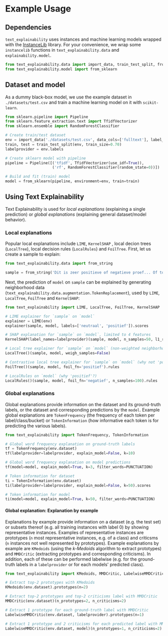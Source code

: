 # Example Usage

## Dependencies
`text_explainability` uses instances and machine learning models wrapped with the [InstanceLib](https://pypi.org/project/instancelib/) library. For your convenience, we wrap some `instancelib` functions in `text_explainability.data` and `explainability.model`.
```python
from text_explainability.data import import_data, train_test_split, from_string
from text_explainability.model import from_sklearn
```

## Dataset and model
As a dummy black-box model, we use the example dataset in `./datasets/test.csv` and train a machine learning model on it with `scikit-learn`.

```python
from sklearn.pipeline import Pipeline
from sklearn.feature_extraction.text import TfidfVectorizer
from sklearn.ensemble import RandomForestClassifier

# Create train/test dataset
env = import_data('./datasets/test.csv', data_cols=['fulltext'], label_cols=['label'])
train, test = train_test_split(env, train_size=0.70)
labelprovider = env.labels

# Create sklearn model with pipeline
pipeline = Pipeline([('tfidf', TfidfVectorizer(use_idf=True)),
                     ('rf', RandomForestClassifier(random_state=0))])

# Build and fit (train) model
model = from_sklearn(pipeline, environment=env, train=train)
```

## Using Text Explainability
Text Explainability is used for _local explanations_ (explaining a single prediction) or _global explanations_ (explaining general dataset/model behavior).

### Local explanations
Popular local explanations include `LIME`, `KernelSHAP` , local decion trees (`LocalTree`), local decision rules (`LocalRules`) and `FoilTree`. First, let us create a sample to explain:

```python
from text_explainability.data import from_string

sample = from_string('Dit is zeer positieve of negatieve proef... Of toch negatief?')
```

Next, the prediction of `model` on `sample` can be explained by generating neighborhood data (`text_explainability.data.augmentation.TokenReplacement`), used by `LIME`, `LocalTree`, `FoilTree` and `KernelSHAP`:

```python
from text_explainability import LIME, LocalTree, FoilTree, KernelSHAP

# LIME explainer for `sample` on `model`
explainer = LIME(env)
explainer(sample, model, labels=['neutraal', 'positief']).scores

# SHAP explanation for `sample` on `model`, limited to 4 features
KernelSHAP(label_names=labelprovider)(sample, model, n_samples=50, l1_reg=4)

# Local tree explainer for `sample` on `model` (non-weighted neighborhood data)
LocalTree()(sample, model, weigh_samples=False)

# Contrastive local tree explainer for `sample` on `model` (why not 'positief'?)
FoilTree()(sample, model, foil_fn='positief').rules

# LocalRules on `model` (why 'positief'?)
LocalRules()(sample, model, foil_fn='negatief', n_samples=100).rules
```

### Global explanations
Global explanations provide information on the dataset and its ground-truth labels, or the dataset and corresponding predictions by the `model`. Example global explanations are `TokenFrequency` (the frequency of each token per label/class/bucket) or `TokenInformation` (how informative each token is for predicting the various labels).

```python
from text_explainability import TokenFrequency, TokenInformation

# Global word frequency explanation on ground-truth labels
tf = TokenFrequency(env.dataset)
tf(labelprovider=labelprovider, explain_model=False, k=10)

# Global word frequency explanation on model predictions
tf(model=model, explain_model=True, k=3, filter_words=PUNCTUATION)

# Token information for dataset
ti = TokenInformation(env.dataset)
ti(labelprovider=labelprovider, explain_model=False, k=50).scores

# Token information for model
ti(model=model, explain_model=True, k=50, filter_words=PUNCTUATION)
```

#### Global explanation: Explanation by example
Explanations by example provide information on a dataset (e.g. the test set) or subsets thereof (e.g. all training instances with label 0) by showing representative instances. Examples of representative instances are prototypes (`n` most representative instances, e.g. of a class) and criticsms (`n` instances not well represented by prototypes). Example explanations by example are `KMedoids` (using the _k-Medoids_ algorithm to extract prototypes) and `MMDCritic` (extracting prototypes and corresponding criticisms). In addition, each of these can be performed labelwise (e.g. for the ground-truth labels in a `labelprovider` or for each models' predicted class).

```python
from text_explainability import KMedoids, MMDCritic, LabelwiseMMDCritic

# Extract top-2 prototypes with KMedoids
KMedoids(env.dataset).prototypes(n=2)

# Extract top-2 prototypes and top-2 criticisms label with MMDCritic
MMDCritic(env.dataset)(n_prototypes=2, n_criticisms=2)

# Extract 1 prototype for each ground-truth label with MMDCritic
LabelwiseMMDCritic(env.dataset, labelprovider).prototypes(n=1)

# Extract 1 prototype and 2 criticisms for each predicted label with MMDCritic
LabelwiseMMDCritic(env.dataset, model)(n_prototypes=1, n_criticisms=2)
```
